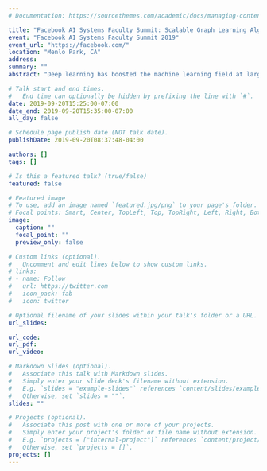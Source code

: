 ```yaml
---
# Documentation: https://sourcethemes.com/academic/docs/managing-content/

title: "Facebook AI Systems Faculty Summit: Scalable Graph Learning Algorithms"
event: "Facebook AI Systems Faculty Summit 2019"
event_url: "https://facebook.com/"
location: "Menlo Park, CA"
address: 
summary: ""
abstract: "Deep learning has boosted the machine learning field at large and created significant increases in the performance of tasks including speech recognition, image classification, object detection, and recommendation. It has opened the door to complex tasks, such as self-driving and super-human image recognition. However, the important techniques used in deep learning, e.g. convolutional neural networks, are designed for Euclidean data type and do not directly apply on graphs. This problem is solved by embedding graphs into a lower dimensional Euclidean space, generating a regular structure. There is also prior work on applying convolutions directly on graphs and using sampling to choose neighbor elements. Systems that use this technique are called graph convolution networks (GCNs). GCNs have proven to be successful at graph learning tasks like link prediction and graph classification. Recent work has pushed the scale of GCNs to billions of edges but significant work remains to extend learned graph systems beyond recommendation systems with specific structure and to support big data models such as streaming graphs."

# Talk start and end times.
#   End time can optionally be hidden by prefixing the line with `#`.
date: 2019-09-20T15:25:00-07:00
date_end: 2019-09-20T15:35:00-07:00
all_day: false

# Schedule page publish date (NOT talk date).
publishDate: 2019-09-20T08:37:48-04:00

authors: []
tags: []

# Is this a featured talk? (true/false)
featured: false

# Featured image
# To use, add an image named `featured.jpg/png` to your page's folder. 
# Focal points: Smart, Center, TopLeft, Top, TopRight, Left, Right, BottomLeft, Bottom, BottomRight.
image:
  caption: ""
  focal_point: ""
  preview_only: false

# Custom links (optional).
#   Uncomment and edit lines below to show custom links.
# links:
# - name: Follow
#   url: https://twitter.com
#   icon_pack: fab
#   icon: twitter

# Optional filename of your slides within your talk's folder or a URL.
url_slides:

url_code:
url_pdf:
url_video:

# Markdown Slides (optional).
#   Associate this talk with Markdown slides.
#   Simply enter your slide deck's filename without extension.
#   E.g. `slides = "example-slides"` references `content/slides/example-slides.md`.
#   Otherwise, set `slides = ""`.
slides: ""

# Projects (optional).
#   Associate this post with one or more of your projects.
#   Simply enter your project's folder or file name without extension.
#   E.g. `projects = ["internal-project"]` references `content/project/deep-learning/index.md`.
#   Otherwise, set `projects = []`.
projects: []
---
```


